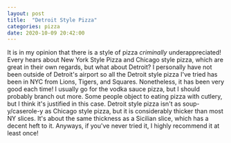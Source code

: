 ```yaml
---
layout: post
title:  "Detroit Style Pizza"
categories: pizza
date: 2020-10-09 20:42:00
---
```


It is in my opinion that there is a style of pizza _criminally_ underappreciated! Every hears about New York Style Pizza and Chicago style pizza, which are great in their own regards, but what about Detroit? I personally have not been outside of Detroit's airport so all the Detroit style pizza I've tried has been in NYC from Lions, Tigers, and Squares. Nonetheless, it has been very good each time! I usually go for the vodka sauce pizza, but I should probably branch out more. Some people object to eating pizza with cutlery, but I think it's justified in this case. Detroit style pizza isn't as soup-y/caserole-y as Chicago style pizza, but it is considerably thicker than most NY slices. It's about the same thickness as a Sicilian slice, which has a decent heft to it. Anyways, if you've never tried it, I highly recommend it at least once!